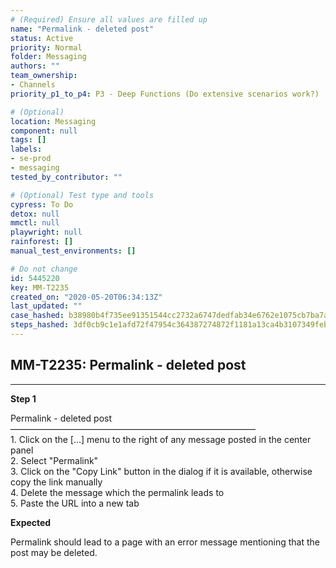 ```yaml
---
# (Required) Ensure all values are filled up
name: "Permalink - deleted post"
status: Active
priority: Normal
folder: Messaging
authors: ""
team_ownership:
- Channels
priority_p1_to_p4: P3 - Deep Functions (Do extensive scenarios work?)

# (Optional)
location: Messaging
component: null
tags: []
labels:
- se-prod
- messaging
tested_by_contributor: ""

# (Optional) Test type and tools
cypress: To Do
detox: null
mmctl: null
playwright: null
rainforest: []
manual_test_environments: []

# Do not change
id: 5445220
key: MM-T2235
created_on: "2020-05-20T06:34:13Z"
last_updated: ""
case_hashed: b38980b4f735ee91351544cc2732a6747dedfab34e6762e1075cb7ba7a349158aab485b1f0e2398c9dc5c048c10c8566
steps_hashed: 3df0cb9c1e1afd72f47954c364387274872f1181a13ca4b3107349feb5a682f39925d4c560263fe5e4aa215a9e207a05
---
```


<!-- (Auto-generated) Based on frontmatter's "key" and "name" -->

## MM-T2235: Permalink - deleted post

---

**Step 1**

Permalink - deleted post\
————————————————————————————\
1\. Click on the \[...] menu to the right of any message posted in the center panel\
2\. Select "Permalink"\
3\. Click on the "Copy Link" button in the dialog if it is available, otherwise copy the link manually\
4\. Delete the message which the permalink leads to\
5\. Paste the URL into a new tab

**Expected**

Permalink should lead to a page with an error message mentioning that the post may be deleted.
